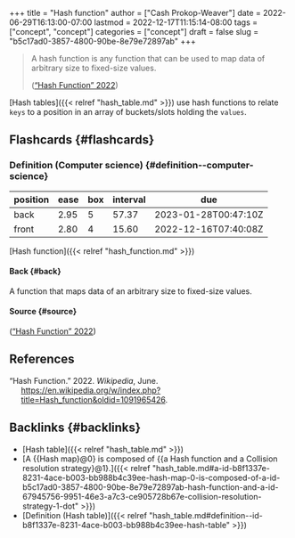 +++
title = "Hash function"
author = ["Cash Prokop-Weaver"]
date = 2022-06-29T16:13:00-07:00
lastmod = 2022-12-17T11:15:14-08:00
tags = ["concept", "concept"]
categories = ["concept"]
draft = false
slug = "b5c17ad0-3857-4800-90be-8e79e72897ab"
+++

> A hash function is any function that can be used to map data of arbitrary size to fixed-size values.
>
> (<a href="#citeproc_bib_item_1">“Hash Function” 2022</a>)

[Hash tables]({{< relref "hash_table.md" >}}) use hash functions to relate `keys` to a position in an array of buckets/slots holding the `values`.


## Flashcards {#flashcards}


### Definition (Computer science) {#definition--computer-science}

| position | ease | box | interval | due                  |
|----------|------|-----|----------|----------------------|
| back     | 2.95 | 5   | 57.37    | 2023-01-28T00:47:10Z |
| front    | 2.80 | 4   | 15.60    | 2022-12-16T07:40:08Z |

[Hash function]({{< relref "hash_function.md" >}})


#### Back {#back}

A function that maps data of an arbitrary size to fixed-size values.


#### Source {#source}

(<a href="#citeproc_bib_item_1">“Hash Function” 2022</a>)

## References

<style>.csl-entry{text-indent: -1.5em; margin-left: 1.5em;}</style><div class="csl-bib-body">
  <div class="csl-entry"><a id="citeproc_bib_item_1"></a>“Hash Function.” 2022. <i>Wikipedia</i>, June. <a href="https://en.wikipedia.org/w/index.php?title=Hash_function&oldid=1091965426">https://en.wikipedia.org/w/index.php?title=Hash_function&#38;oldid=1091965426</a>.</div>
</div>


## Backlinks {#backlinks}

-   [Hash table]({{< relref "hash_table.md" >}})
-   [A {{Hash map}@0} is composed of {{a Hash function and a Collision resolution strategy}@1}.]({{< relref "hash_table.md#a-id-b8f1337e-8231-4ace-b003-bb988b4c39ee-hash-map-0-is-composed-of-a-id-b5c17ad0-3857-4800-90be-8e79e72897ab-hash-function-and-a-id-67945756-9951-46e3-a7c3-ce905728b67e-collision-resolution-strategy-1-dot" >}})
-   [Definition (Hash table)]({{< relref "hash_table.md#definition--id-b8f1337e-8231-4ace-b003-bb988b4c39ee-hash-table" >}})
